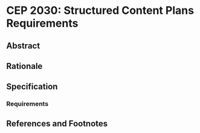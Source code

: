 # CEP 2030: Structured Content Plans Requirements

## Abstract

## Rationale

## Specification

### Requirements


## References and Footnotes

